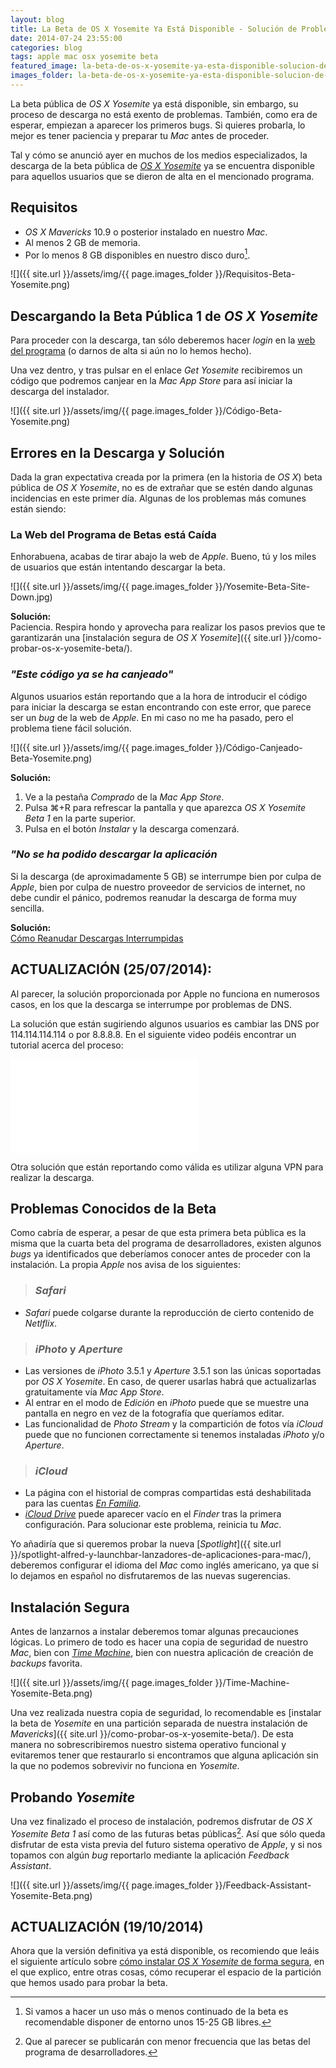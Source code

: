 ```yaml
---
layout: blog
title: La Beta de OS X Yosemite Ya Está Disponible - Solución de Problemas
date: 2014-07-24 23:55:00
categories: blog
tags: apple mac osx yosemite beta
featured_image: la-beta-de-os-x-yosemite-ya-esta-disponible-solucion-de-problemas.jpeg
images_folder: la-beta-de-os-x-yosemite-ya-esta-disponible-solucion-de-problemas
---
```

La beta pública de *OS X Yosemite* ya está disponible, sin embargo, su proceso de descarga no está exento de problemas. También, como era de esperar, empiezan a aparecer los primeros bugs. Si quieres probarla, lo mejor es tener paciencia y preparar tu *Mac* antes de proceder.<Sigue Leyendo>  
  
Tal y cómo se anunció ayer en muchos de los medios especializados, la descarga de la beta pública de [*OS X Yosemite*](http://www.apple.com/es/osx/preview/) ya se encuentra disponible para aquellos usuarios que se dieron de alta en el mencionado programa.   
  
## Requisitos  
* *OS X Mavericks* 10.9 o posterior instalado en nuestro *Mac*.  
* Al menos 2 GB de memoria.
* Por lo menos 8 GB disponibles en nuestro disco duro[^1].  
  
![]({{ site.url }}/assets/img/{{ page.images_folder }}/Requisitos-Beta-Yosemite.png)
  
## Descargando la Beta Pública 1 de *OS X Yosemite*  
Para proceder con la descarga, tan sólo deberemos hacer *login* en la [web del programa](https://appleseed.apple.com/sp/betaprogram) (o darnos de alta si aún no lo hemos hecho).   
  
Una vez dentro, y tras pulsar en el enlace *Get Yosemite* recibiremos un código que podremos canjear en la *Mac App Store* para así iniciar la descarga del instalador.      
  
![]({{ site.url }}/assets/img/{{ page.images_folder }}/Código-Beta-Yosemite.png)
  
## Errores en la Descarga y Solución  
Dada la gran expectativa creada por la primera (en la historia de *OS X*)  beta pública de *OS X Yosemite*, no es de extrañar que se estén dando algunas incidencias en este primer día. Algunas de los problemas más comunes están siendo:  
  
### La Web del Programa de Betas está Caída
Enhorabuena, acabas de tirar abajo la web de *Apple*. Bueno, tú y los miles de usuarios que están intentando descargar la beta.  
    
![]({{ site.url }}/assets/img/{{ page.images_folder }}/Yosemite-Beta-Site-Down.jpg)  

**Solución:**    
Paciencia. Respira hondo y aprovecha para realizar los pasos previos que te garantizarán una [instalación segura de *OS X Yosemite*]({{ site.url }}/como-probar-os-x-yosemite-beta/).  
  
### *"Este código ya se ha canjeado"*  
Algunos usuarios están reportando que a la hora de introducir el código para iniciar la descarga se estan encontrando con este error, que parece ser un *bug* de la web de *Apple*. En mi caso no me ha pasado, pero el problema tiene fácil solución.    
  
![]({{ site.url }}/assets/img/{{ page.images_folder }}/Código-Canjeado-Beta-Yosemite.png)
  
**Solución:**    

1. Ve a la pestaña *Comprado* de la *Mac App Store*.   
2. Pulsa ⌘+R para refrescar la pantalla y que aparezca *OS X Yosemite Beta 1* en la parte superior.   
3. Pulsa en el botón *Instalar* y la descarga comenzará.   
  
### *"No se ha podido descargar la aplicación*  
Si la descarga (de aproximadamente 5 GB) se interrumpe bien por culpa de *Apple*, bien por culpa de nuestro proveedor de servicios de internet, no debe cundir el pánico, podremos reanudar la descarga de forma muy sencilla.  
  
**Solución:**  
[Cómo Reanudar Descargas Interrumpidas](http://support.apple.com/kb/HT4485?viewlocale=es_ES&locale=en_US)

## ACTUALIZACIÓN (25/07/2014):
Al parecer, la solución proporcionada por Apple no funciona en numerosos casos, en los que la descarga se interrumpe por problemas de DNS.

La solución que están sugiriendo algunos usuarios es cambiar las DNS por 114.114.114.114 o por 8.8.8.8. En el siguiente video podéis encontrar un tutorial acerca del proceso:

<div class='embed-container'><iframe src="//www.youtube.com/embed/kgHX_2cMTKg" frameborder="0" allowfullscreen></iframe></div>

Otra solución que están reportando como válida es utilizar alguna VPN para realizar la descarga.

## Problemas Conocidos de la Beta  
Como cabría de esperar, a pesar de que esta primera beta pública es la misma que la cuarta beta del programa de desarrolladores, existen algunos *bugs* ya identificados que deberíamos conocer antes de proceder con la instalación. La propia *Apple* nos avisa de los siguientes:  
  
> ### *Safari*  
* *Safari* puede colgarse durante la reproducción de cierto contenido de *Netlflix*.  
>  
> ### *iPhoto* y *Aperture*  
* Las versiones de *iPhoto* 3.5.1 y *Aperture* 3.5.1 son las únicas soportadas por *OS X Yosemite*. En caso, de querer usarlas habrá que actualizarlas gratuitamente vía *Mac App Store*.
* Al entrar en el modo de *Edición* en *iPhoto* puede que se muestre una pantalla en negro en vez de la fotografía que queríamos editar.
* Las funcionalidad de *Photo Stream* y la compartición de fotos vía *iCloud* puede  que no funcionen correctamente si tenemos instaladas *iPhoto* y/o *Aperture*.  
> 
> ### *iCloud*  
* La página con el historial de compras compartidas está deshabilitada para las cuentas [*En Familia*](https://www.apple.com/es/ios/ios8/family-sharing/).  
* [*iCloud Drive*](https://www.apple.com/es/ios/ios8/icloud-drive/) puede aparecer vacío en el *Finder* tras la primera configuración. Para solucionar este problema, reinicia tu *Mac*.  
  
Yo añadiría que si queremos probar la nueva [*Spotlight*]({{ site.url }}/spotlight-alfred-y-launchbar-lanzadores-de-aplicaciones-para-mac/), deberemos configurar el idioma del *Mac* como inglés americano, ya que si lo dejamos en español no disfrutaremos de las nuevas sugerencias.     
  
## Instalación Segura  
Antes de lanzarnos a instalar deberemos tomar algunas precauciones lógicas. Lo primero de todo es hacer una copia de seguridad de nuestro *Mac*, bien con [*Time Machine*](https://www.apple.com/es/support/timemachine/), bien con nuestra aplicación de creación de *backups* favorita.    
  
![]({{ site.url }}/assets/img/{{ page.images_folder }}/Time-Machine-Yosemite-Beta.png)
  
Una vez realizada nuestra copia de seguridad, lo recomendable es [instalar la beta de *Yosemite* en una partición separada de nuestra instalación de *Mavericks*]({{ site.url }}/como-probar-os-x-yosemite-beta/). De esta manera no sobrescribiremos nuestro sistema operativo funcional y evitaremos tener que restaurarlo si encontramos que alguna aplicación sin la que no podemos sobrevivir no funciona en *Yosemite*.    
  
## Probando *Yosemite*  
Una vez finalizado el proceso de instalación, podremos disfrutar de *OS X Yosemite Beta 1* así como de las futuras betas públicas[^2]. Así que sólo queda disfrutar de esta vista previa del futuro sistema operativo de *Apple*, y si nos topamos con algún *bug* reportarlo mediante la aplicación *Feedback Assistant*.  
  
![]({{ site.url }}/assets/img/{{ page.images_folder }}/Feedback-Assistant-Yosemite-Beta.png)  

## ACTUALIZACIÓN (19/10/2014)

Ahora que la versión definitiva ya está disponible, os recomiendo que leáis el siguiente artículo sobre [cómo instalar *OS X Yosemite* de forma segura](asiertejada), en el que explico, entre otras cosas, cómo recuperar el espacio de la partición que hemos usado para probar la beta.
  
  
[^1]: Si vamos a hacer un uso más o menos continuado de la beta es recomendable disponer de entorno unos 15-25 GB libres.  
  
[^2]: Que al parecer se publicarán con menor frecuencia que las betas del programa de desarrolladores. 